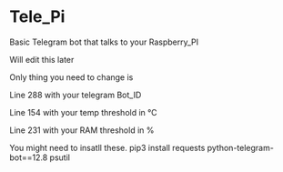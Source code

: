# Tele_Pi
Basic Telegram bot that talks to your Raspberry_PI


Will edit this later 

Only thing you need to change is

Line 288 with your telegram Bot_ID



Line 154 with your temp threshold in °C


Line 231 with your RAM threshold in %


You might need to insatll these. 
pip3 install requests python-telegram-bot==12.8 psutil
